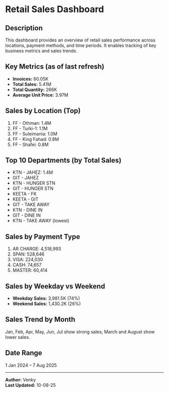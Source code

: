 # Retail Sales Dashboard

## Description
This dashboard provides an overview of retail sales performance across locations, payment methods, and time periods. It enables tracking of key business metrics and sales trends.

## Key Metrics (as of last refresh)
- **Invoices:** 60.05K
- **Total Sales:** 5.41M
- **Total Quantity:** 266K
- **Average Unit Price:** 3.97M

## Sales by Location (Top)
1. FF - Othman: 1.4M
2. FF - Turki-1: 1.1M
3. FF - Suleimania: 1.0M
4. FF - King Fahad: 0.8M
5. FF - Shafei: 0.8M

## Top 10 Departments (by Total Sales)
- KTN - JAHEZ: 1.4M
- GIT - JAHEZ
- KTN - HUNGER STN
- GIT - HUNGER STN
- KEETA - FK
- KEETA - GIT
- GIT - TAKE AWAY
- KTN - DINE IN
- GIT - DINE IN
- KTN - TAKE AWAY (lowest)

## Sales by Payment Type
1. AR CHARGE: 4,518,993
2. SPAN: 528,646
3. VISA: 224,030
4. CASH: 74,657
5. MASTER: 60,414

## Sales by Weekday vs Weekend
- **Weekday Sales:** 3,981.5K (74%)
- **Weekend Sales:** 1,430.2K (26%)

## Sales Trend by Month
Jan, Feb, Apr, May, Jun, Jul show strong sales; March and August show lower sales.

## Date Range
1 Jan 2024 – 7 Aug 2025

---

**Author:** Venky  
**Last Updated:** 10-08-25

